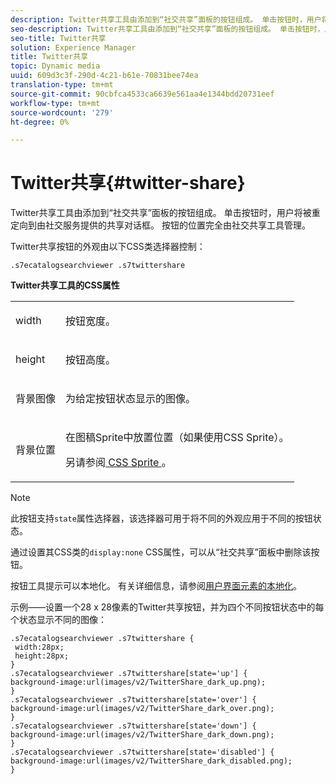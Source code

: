 ```yaml
---
description: Twitter共享工具由添加到“社交共享”面板的按钮组成。 单击按钮时，用户将被重定向到由社交服务提供的共享对话框。 按钮的位置完全由社交共享工具管理。
seo-description: Twitter共享工具由添加到“社交共享”面板的按钮组成。 单击按钮时，用户将被重定向到由社交服务提供的共享对话框。 按钮的位置完全由社交共享工具管理。
seo-title: Twitter共享
solution: Experience Manager
title: Twitter共享
topic: Dynamic media
uuid: 609d3c3f-290d-4c21-b61e-70831bee74ea
translation-type: tm+mt
source-git-commit: 90cbfca4533ca6639e561aa4e1344bdd20731eef
workflow-type: tm+mt
source-wordcount: '279'
ht-degree: 0%

---
```



# Twitter共享{#twitter-share}

Twitter共享工具由添加到“社交共享”面板的按钮组成。 单击按钮时，用户将被重定向到由社交服务提供的共享对话框。 按钮的位置完全由社交共享工具管理。

<!--<a id="section_ADDF98E91AF24F618289D1682A5FB13A"></a>-->

Twitter共享按钮的外观由以下CSS类选择器控制：

```
.s7ecatalogsearchviewer .s7twittershare
```

**Twitter共享工具的CSS属性**

<table id="table_C48C56E696304C9BAFEE71BA9EA9A174"> 
 <tbody> 
  <tr> 
   <td colname="col1"> <p> <span class="codeph"> width </span> </p> </td> 
   <td colname="col2"> <p>按钮宽度。 </p> </td> 
  </tr> 
  <tr> 
   <td colname="col1"> <p> <span class="codeph"> height </span> </p> </td> 
   <td colname="col2"> <p>按钮高度。 </p> </td> 
  </tr> 
  <tr> 
   <td colname="col1"> <p> <span class="codeph"> 背景图像  </span> </p> </td> 
   <td colname="col2"> <p> 为给定按钮状态显示的图像。 </p> </td> 
  </tr> 
  <tr> 
   <td colname="col1"> <p> <span class="codeph"> 背景位置  </span> </p> </td> 
   <td colname="col2"> <p> 在图稿Sprite中放置位置（如果使用CSS Sprite）。 </p> <p>另请参阅<a href="../../../c-html5-s7-aem-asset-viewers/c-html5-ecatsearch-viewer-about/c-html5-ecatsearch-viewer-customizingviewer/c-html5-ecatsearch-viewer-customizingviewer.md#section-9d570f95eb2443aca74c1b02f6e89aff" format="dita" scope="local"> CSS Sprite </a>。 </p> </td> 
  </tr> 
 </tbody> 
</table>

>[!NOTE]
>
>此按钮支持`state`属性选择器，该选择器可用于将不同的外观应用于不同的按钮状态。

通过设置其CSS类的`display:none` CSS属性，可以从“社交共享”面板中删除该按钮。

按钮工具提示可以本地化。 有关详细信息，请参阅[用户界面元素的本地化](../../../c-html5-s7-aem-asset-viewers/c-html5-ecatsearch-viewer-about/c-html5-ecatsearch-viewer-localization.md#concept-cbfc39344c494eb7b9f6a272cff0cc74)。

示例——设置一个28 x 28像素的Twitter共享按钮，并为四个不同按钮状态中的每个状态显示不同的图像：

```
.s7ecatalogsearchviewer .s7twittershare { 
 width:28px; 
 height:28px; 
} 
.s7ecatalogsearchviewer .s7twittershare[state='up'] { 
background-image:url(images/v2/TwitterShare_dark_up.png); 
} 
.s7ecatalogsearchviewer .s7twittershare[state='over'] { 
background-image:url(images/v2/TwitterShare_dark_over.png); 
} 
.s7ecatalogsearchviewer .s7twittershare[state='down'] { 
background-image:url(images/v2/TwitterShare_dark_down.png); 
} 
.s7ecatalogsearchviewer .s7twittershare[state='disabled'] { 
background-image:url(images/v2/TwitterShare_dark_disabled.png); 
}
```

